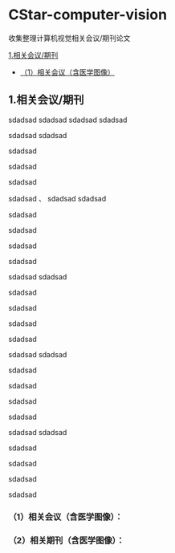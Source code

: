 # CStar-computer-vision
收集整理计算机视觉相关会议/期刊论文

[1.相关会议/期刊](##1.相关会议/期刊)
- [（1）相关会议（含医学图像）](###（1）相关会议（含医学图像）：)

## 1.相关会议/期刊
sdadsad
sdadsad
sdadsad
sdadsad


sdadsad
sdadsad


sdadsad

sdadsad

sdadsad

sdadsad
、
sdadsad
sdadsad


sdadsad

sdadsad

sdadsad

sdadsad

sdadsad
sdadsad


sdadsad

sdadsad

sdadsad

sdadsad

sdadsad
sdadsad


sdadsad

sdadsad

sdadsad

sdadsad

sdadsad
sdadsad


sdadsad

sdadsad

sdadsad

sdadsad
### （1）相关会议（含医学图像）：
### （2）相关期刊（含医学图像）：
